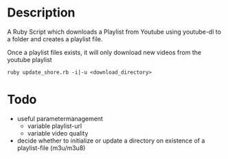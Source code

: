 Description
============

A Ruby Script which downloads a Playlist from Youtube using youtube-dl to a folder
and creates a playlist file.

Once a playlist files exists, it will only download new videos from the youtube playlist

    ruby update_shore.rb -i|-u <download_directory>

Todo
============
- useful parametermanagement
  - variable playlist-url
  - variable video quality
- decide whether to initialize or update a directory on existence of a playlist-file (m3u/m3u8)
